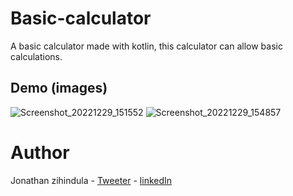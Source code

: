 # Basic-calculator

A basic calculator made with kotlin, this calculator can allow basic calculations.

## Demo (images)

![Screenshot_20221229_151552](https://user-images.githubusercontent.com/79799120/209962415-42273da9-ce87-4603-b8c4-49c76c346308.png)
![Screenshot_20221229_154857](https://user-images.githubusercontent.com/79799120/209962781-42f0e4a3-7857-4ebb-b38d-1b1d44e65507.png)


# Author
Jonathan zihindula - [Tweeter](https://twitter.com/JonathanZihind4) - [linkedIn](https://www.linkedin.com/in/jonathan-z-0a40ab209/)
